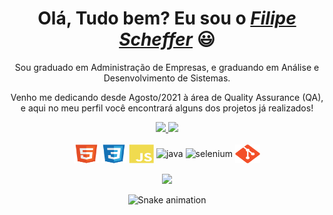 <div>
  <h1 align="center">Olá, Tudo bem? Eu sou o <a href="https://www.linkedin.com/in/filipescheffer/"><i>Filipe Scheffer</i></a> 😃️</h1>
  <p align="center"> Sou graduado em Administração de Empresas, e graduando em Análise e Desenvolvimento de Sistemas.</a><br>
  <p align="center"> Venho me dedicando desde Agosto/2021 à área de Quality Assurance (QA), e aqui no meu perfil você encontrará alguns dos projetos já realizados! </a><br>
  </div>


<!-- <h1 align="center"> 
  </h1>

<p align="center"><i>"</i></p> -->

<div align="center">
  <a href="https://github.com/filipescheffer">
    <img height="150em" src="https://github-readme-stats.vercel.app/api?username=filipescheffer&count_private=true&include_all_commits=true&show_icons=true&theme=dracula&hide_border=false&show_owner=true"/>
    <img height="150em" src="https://github-readme-stats.vercel.app/api/top-langs/?username=filipescheffer&theme=dracula&hide_border=false&&layout=compact"/>
  </a>
</div>

<div align="center" valign="top"><br>
  <img align="center" alt="HTML" height="30" width="40" src="https://raw.githubusercontent.com/devicons/devicon/master/icons/html5/html5-original.svg">
  <img align="center" alt="CSS" height="30" width="40" src="https://raw.githubusercontent.com/devicons/devicon/master/icons/css3/css3-original.svg">
  <img align="center" alt="Js" height="30" width="40" src="https://raw.githubusercontent.com/devicons/devicon/master/icons/javascript/javascript-plain.svg">
  <img align="center" alt="java" height="30" width="40" src="https://cdn.jsdelivr.net/gh/devicons/devicon/icons/java/java-original.svg">
  <img align="center" alt="selenium" height="30" width="40" src="https://cdn.jsdelivr.net/gh/devicons/devicon/icons/selenium/selenium-original.svg" />
  <img align="center" alt="git" height="30" width="40" src="https://raw.githubusercontent.com/devicons/devicon/master/icons/git/git-original.svg">
</div><br>

<div align="center">
   <a href="https://www.linkedin.com/in/filipescheffer/" target="_blank"><img src="https://img.shields.io/badge/-LinkedIn-%230077B5?style=for-the-badge&logo=linkedin&logoColor=white" target="_blank"></a> 
</div>

<div align="center">
  
  ![Snake animation](https://github.com/danielbped/danielbped/blob/output/github-contribution-grid-snake.svg)
  
</div>
